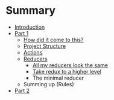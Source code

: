 # Summary

* [Introduction](README.md)
* [Part 1](part-1.md)
  * [How did it come to this?](part-1/problems.md)
  * [Project Structure](part-1/project-structure.md)
  * [Actions](part-1/actions.md)
  * [Reducers](part-1/reducers.md)
    * [All my reducers look the same](part-1/all-my-reducers-look-the-same.md)
    * [Take redux to a higher level](part-1/take-redux-to-a-higher-level.md)
    * The minimal reducer
  * Summing up \(Rules\)
* [Part 2](part-2.md)

